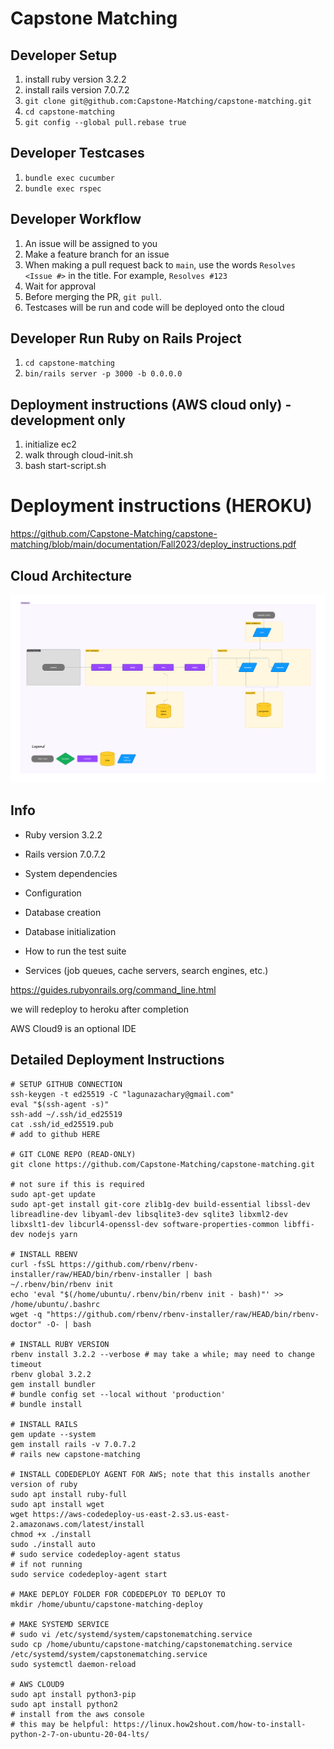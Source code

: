 # Capstone Matching

## Developer Setup
1. install ruby version 3.2.2
2. install rails version 7.0.7.2
3. ```git clone git@github.com:Capstone-Matching/capstone-matching.git```
4. ```cd capstone-matching```
5. ```git config --global pull.rebase true```

## Developer Testcases
1. ```bundle exec cucumber```
1. ```bundle exec rspec```

## Developer Workflow
1. An issue will be assigned to you
2. Make a feature branch for an issue
3. When making a pull request back to ```main```, use the words ```Resolves <Issue #>``` in the title. For example, ```Resolves #123```
4. Wait for approval
5. Before merging the PR, ```git pull```.
6. Testcases will be run and code will be deployed onto the cloud

## Developer Run Ruby on Rails Project
1. ```cd capstone-matching```
2. ```bin/rails server -p 3000 -b 0.0.0.0```

## Deployment instructions (AWS cloud only) - development only
1. initialize ec2
2. walk through cloud-init.sh
3. bash start-script.sh

# Deployment instructions (HEROKU)
https://github.com/Capstone-Matching/capstone-matching/blob/main/documentation/Fall2023/deploy_instructions.pdf

## Cloud Architecture
![Alt text](.cloud/capstone-matching-cloud.png)


## Info
* Ruby version
3.2.2

* Rails version
7.0.7.2

* System dependencies

* Configuration

* Database creation

* Database initialization

* How to run the test suite

* Services (job queues, cache servers, search engines, etc.)

https://guides.rubyonrails.org/command_line.html

we will redeploy to heroku after completion

AWS Cloud9 is an optional IDE

## Detailed Deployment Instructions
```
# SETUP GITHUB CONNECTION
ssh-keygen -t ed25519 -C "lagunazachary@gmail.com"
eval "$(ssh-agent -s)"
ssh-add ~/.ssh/id_ed25519
cat .ssh/id_ed25519.pub 
# add to github HERE

# GIT CLONE REPO (READ-ONLY)
git clone https://github.com/Capstone-Matching/capstone-matching.git

# not sure if this is required
sudo apt-get update 
sudo apt-get install git-core zlib1g-dev build-essential libssl-dev libreadline-dev libyaml-dev libsqlite3-dev sqlite3 libxml2-dev libxslt1-dev libcurl4-openssl-dev software-properties-common libffi-dev nodejs yarn

# INSTALL RBENV
curl -fsSL https://github.com/rbenv/rbenv-installer/raw/HEAD/bin/rbenv-installer | bash
~/.rbenv/bin/rbenv init
echo 'eval "$(/home/ubuntu/.rbenv/bin/rbenv init - bash)"' >> /home/ubuntu/.bashrc
wget -q "https://github.com/rbenv/rbenv-installer/raw/HEAD/bin/rbenv-doctor" -O- | bash

# INSTALL RUBY VERSION
rbenv install 3.2.2 --verbose # may take a while; may need to change timeout
rbenv global 3.2.2
gem install bundler
# bundle config set --local without 'production'
# bundle install

# INSTALL RAILS
gem update --system
gem install rails -v 7.0.7.2
# rails new capstone-matching

# INSTALL CODEDEPLOY AGENT FOR AWS; note that this installs another version of ruby
sudo apt install ruby-full
sudo apt install wget
wget https://aws-codedeploy-us-east-2.s3.us-east-2.amazonaws.com/latest/install
chmod +x ./install
sudo ./install auto
# sudo service codedeploy-agent status
# if not running
sudo service codedeploy-agent start

# MAKE DEPLOY FOLDER FOR CODEDEPLOY TO DEPLOY TO
mkdir /home/ubuntu/capstone-matching-deploy

# MAKE SYSTEMD SERVICE
# sudo vi /etc/systemd/system/capstonematching.service
sudo cp /home/ubuntu/capstone-matching/capstonematching.service /etc/systemd/system/capstonematching.service
sudo systemctl daemon-reload

# AWS CLOUD9
sudo apt install python3-pip
sudo apt install python2
# install from the aws console
# this may be helpful: https://linux.how2shout.com/how-to-install-python-2-7-on-ubuntu-20-04-lts/

```
